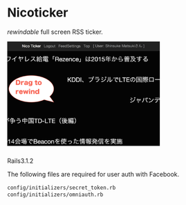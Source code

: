 Nicoticker
==========

*rewindable* full screen RSS ticker. 

<img src="https://raw.githubusercontent.com/snsk/Nicoticker/master/public/ss1.png" width="70%">

### 

Rails3.1.2

The following files are required for user auth with Facebook.
``` 
config/initializers/secret_token.rb
config/initializers/omniauth.rb
```
